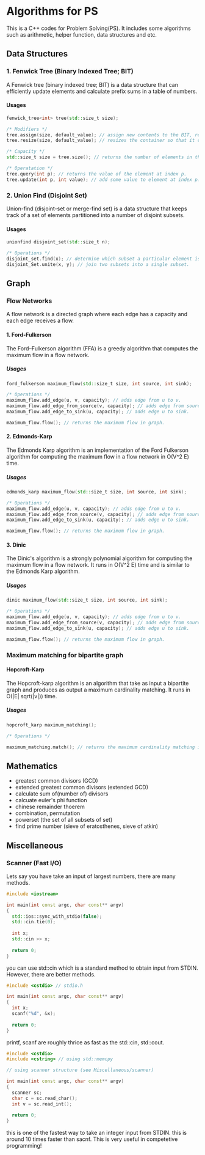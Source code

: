 # Algorithms for PS
This is a C++ codes for Problem Solving(PS). It includes some algorithms such as arithmetic, helper function, data structures and etc.

## Data Structures
### 1. Fenwick Tree (Binary Indexed Tree; BIT)
A Fenwick tree (binary indexed tree; BIT) is a data structure that can efficiently update elements and calculate prefix sums in a table of numbers.

#### Usages
```c++
fenwick_tree<int> tree(std::size_t size);

/* Modifiers */
tree.assign(size, default_value); // assign new contents to the BIT, replacing its current contents, and modifying its size accordingly.
tree.resize(size, default_value); // resizes the container so that it contains n elements.

/* Capacity */
std::size_t size = tree.size(); // returns the number of elements in the BIT.

/* Operatation */
tree.query(int p); // returns the value of the element at index p.
tree.update(int p, int value); // add some value to element at index p.
```
### 2. Union Find (Disjoint Set)
Union-find (disjoint-set or merge-find set) is a data structure that keeps track of a set of elements partitioned into a number of disjoint subsets.

#### Usages
```c++
unionfind disjoint_set(std::size_t n);

/* Operations */
disjoint_set.find(x); // determine which subset a particular element is in. 
disjoint_Set.unite(x, y); // join two subsets into a single subset.
```

## Graph
### Flow Networks
A flow network is a directed graph where each edge has a capacity and each edge receives a flow.

#### 1. Ford-Fulkerson
The Ford–Fulkerson algorithm (FFA) is a greedy algorithm that computes the maximum flow in a flow network.

##### Usages
```c++
ford_fulkerson maximum_flow(std::size_t size, int source, int sink);

/* Operations */
maximum_flow.add_edge(u, v, capacity); // adds edge from u to v.
maximum_flow.add_edge_from_source(v, capacity); // adds edge from source to v.
maximum_flow.add_edge_to_sink(u, capacity); // adds edge u to sink.

maximum_flow.flow(); // returns the maximum flow in graph.
```

#### 2. Edmonds-Karp
The Edmonds Karp algorithm is an implementation of the Ford Fulkerson algorithm for computing the maximum flow in a flow network in O(V^2 E) time.

##### Usages
```c++
edmonds_karp maximum_flow(std::size_t size, int source, int sink);

/* Operations */
maximum_flow.add_edge(u, v, capacity); // adds edge from u to v.
maximum_flow.add_edge_from_source(v, capacity); // adds edge from source to v.
maximum_flow.add_edge_to_sink(u, capacity); // adds edge u to sink.

maximum_flow.flow(); // returns the maximum flow in graph.
```

#### 3. Dinic
The Dinic's algorithm is a strongly polynomial algorithm for computing the maximum flow in a flow network. It runs in O(V^2 E) time and is similar to the Edmonds Karp algorithm.

##### Usages
```c++
dinic maximum_flow(std::size_t size, int source, int sink);

/* Operations */
maximum_flow.add_edge(u, v, capacity); // adds edge from u to v.
maximum_flow.add_edge_from_source(v, capacity); // adds edge from source to v.
maximum_flow.add_edge_to_sink(u, capacity); // adds edge u to sink.

maximum_flow.flow(); // returns the maximum flow in graph.
```

### Maximum matching for bipartite graph
#### Hopcroft-Karp
The Hopcroft-karp algorithm is an algorithm that take as input a bipartite graph and produces as output a maximum cardinality matching. It runs in O(|E| sqrt(|v|)) time.

##### Usages
```c++
hopcroft_karp maximum_matching();

/* Operations */

maximum_matching.match(); // returns the maximum cardinality matching in bipartite graph.
```

## Mathematics
* greatest common divisors (GCD)
* extended greatest common divisors (extended GCD)
* calculate sum of(number of) divisors 
* calcuate euler's phi function
* chinese remainder thoerem
* combination, permutation
* powerset (the set of all subsets of set)
* find prime number (sieve of eratosthenes, sieve of atkin)

## Miscellaneous
### Scanner (Fast I/O)
Lets say you have take an input of largest numbers, there are many methods.

```c++
#include <iostream>

int main(int const argc, char const** argv)
{
  std::ios::sync_with_stdio(false);
  std::cin.tie(0);
  
  int x;
  std::cin >> x;
  
  return 0;
}
```
you can use std::cin which is a standard method to obtain input from STDIN.
However, there are better methods.

```c++
#include <cstdio> // stdio.h

int main(int const argc, char const** argv)
{
  int x;
  scanf("%d", &x);
  
  return 0;
}
```
printf, scanf are roughly thrice as fast as the std::cin, std::cout.

```c++
#include <cstdio>
#include <cstring> // using std::memcpy

// using scanner structure (see Miscellaneous/scanner)

int main(int const argc, char const** argv)
{
  scanner sc;
  char c = sc.read_char();
  int v = sc.read_int();
  
  return 0;
}
```
this is one of the fastest way to take an integer input from STDIN. this is around 10 times faster than sacnf. This is very useful in competetive programming!
